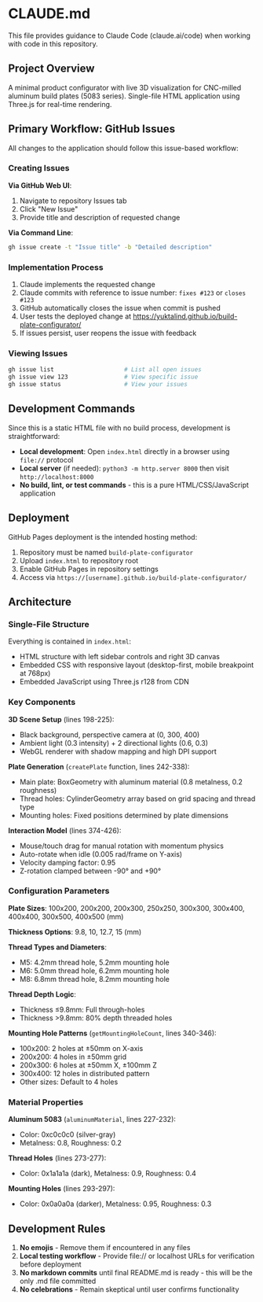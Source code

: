 # CLAUDE.md

This file provides guidance to Claude Code (claude.ai/code) when working with code in this repository.

## Project Overview

A minimal product configurator with live 3D visualization for CNC-milled aluminum build plates (5083 series). Single-file HTML application using Three.js for real-time rendering.

## Primary Workflow: GitHub Issues

All changes to the application should follow this issue-based workflow:

### Creating Issues

**Via GitHub Web UI**:
1. Navigate to repository Issues tab
2. Click "New Issue"
3. Provide title and description of requested change

**Via Command Line**:
```bash
gh issue create -t "Issue title" -b "Detailed description"
```

### Implementation Process

1. Claude implements the requested change
2. Claude commits with reference to issue number: `fixes #123` or `closes #123`
3. GitHub automatically closes the issue when commit is pushed
4. User tests the deployed change at https://yuktalind.github.io/build-plate-configurator/
5. If issues persist, user reopens the issue with feedback

### Viewing Issues

```bash
gh issue list                    # List all open issues
gh issue view 123                # View specific issue
gh issue status                  # View your issues
```

## Development Commands

Since this is a static HTML file with no build process, development is straightforward:

- **Local development**: Open `index.html` directly in a browser using `file://` protocol
- **Local server** (if needed): `python3 -m http.server 8000` then visit `http://localhost:8000`
- **No build, lint, or test commands** - this is a pure HTML/CSS/JavaScript application

## Deployment

GitHub Pages deployment is the intended hosting method:
1. Repository must be named `build-plate-configurator`
2. Upload `index.html` to repository root
3. Enable GitHub Pages in repository settings
4. Access via `https://[username].github.io/build-plate-configurator/`

## Architecture

### Single-File Structure
Everything is contained in `index.html`:
- HTML structure with left sidebar controls and right 3D canvas
- Embedded CSS with responsive layout (desktop-first, mobile breakpoint at 768px)
- Embedded JavaScript using Three.js r128 from CDN

### Key Components

**3D Scene Setup** (lines 198-225):
- Black background, perspective camera at (0, 300, 400)
- Ambient light (0.3 intensity) + 2 directional lights (0.6, 0.3)
- WebGL renderer with shadow mapping and high DPI support

**Plate Generation** (`createPlate` function, lines 242-338):
- Main plate: BoxGeometry with aluminum material (0.8 metalness, 0.2 roughness)
- Thread holes: CylinderGeometry array based on grid spacing and thread type
- Mounting holes: Fixed positions determined by plate dimensions

**Interaction Model** (lines 374-426):
- Mouse/touch drag for manual rotation with momentum physics
- Auto-rotate when idle (0.005 rad/frame on Y-axis)
- Velocity damping factor: 0.95
- Z-rotation clamped between -90° and +90°

### Configuration Parameters

**Plate Sizes**: 100x200, 200x200, 200x300, 250x250, 300x300, 300x400, 400x400, 300x500, 400x500 (mm)

**Thickness Options**: 9.8, 10, 12.7, 15 (mm)

**Thread Types and Diameters**:
- M5: 4.2mm thread hole, 5.2mm mounting hole
- M6: 5.0mm thread hole, 6.2mm mounting hole
- M8: 6.8mm thread hole, 8.2mm mounting hole

**Thread Depth Logic**:
- Thickness ≤9.8mm: Full through-holes
- Thickness >9.8mm: 80% depth threaded holes

**Mounting Hole Patterns** (`getMountingHoleCount`, lines 340-346):
- 100x200: 2 holes at ±50mm on X-axis
- 200x200: 4 holes in ±50mm grid
- 200x300: 6 holes at ±50mm X, ±100mm Z
- 300x400: 12 holes in distributed pattern
- Other sizes: Default to 4 holes

### Material Properties

**Aluminum 5083** (`aluminumMaterial`, lines 227-232):
- Color: 0xc0c0c0 (silver-gray)
- Metalness: 0.8, Roughness: 0.2

**Thread Holes** (lines 273-277):
- Color: 0x1a1a1a (dark), Metalness: 0.9, Roughness: 0.4

**Mounting Holes** (lines 293-297):
- Color: 0x0a0a0a (darker), Metalness: 0.95, Roughness: 0.3

## Development Rules

1. **No emojis** - Remove them if encountered in any files
2. **Local testing workflow** - Provide file:// or localhost URLs for verification before deployment
3. **No markdown commits** until final README.md is ready - this will be the only .md file committed
4. **No celebrations** - Remain skeptical until user confirms functionality
